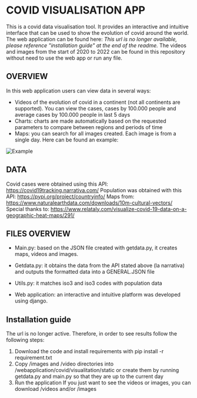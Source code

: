 # COVID VISUALISATION APP

This is a covid data visualisation tool. It provides an interactive and intuitive interface that can be used to show the evolution of covid around the world. 
The web application can be found here: *This url is no longer available, please reference "installation guide" at the end of the readme.* 
The videos and images from the start of 2020 to 2022 can be found in this repository without need to use the web app or run any file. 

## OVERVIEW
In this web application users can view data in several ways:
* Videos of the evolution of covid in a continent (not all continents are supported). You can view the cases, cases by 100.000 people and average cases by 100.000 people in last 5 days
* Charts: charts are made automatically based on the requested parameters to compare between regions and periods of time
* Maps: you can search for all images created. Each image is from a single day. Here can be found an example:

![Example](/images/images/world/5days_relative_cases/2021-08-31.png)




## DATA
Covid cases were obtained using this API: https://covid19tracking.narrativa.com/
Population was obtained with this API: https://pypi.org/project/countryinfo/
Maps from: https://www.naturalearthdata.com/downloads/10m-cultural-vectors/
Special thanks to: https://www.relataly.com/visualize-covid-19-data-on-a-geographic-heat-maps/291/

## FILES OVERVIEW
* Main.py: based on the JSON file created with getdata.py, it creates maps, videos and images.      
* Getdata.py: it obtains the data from the API stated above (la narrativa) and outputs the formatted data into a GENERAL.JSON file
* Utils.py: it matches iso3 and iso3 codes with population data


* Web application: an interactive and intuitive platform was developed using django.

## Installation guide
The url is no longer active. Therefore, in order to see results follow the following steps:
1. Download the code and install requirements with pip install -r requirement.txt
2. Copy /images and /video directories into /webapplication/covid/visualitation/static or create them by running getdata.py and main.py so that they are up to the current day 
3. Run the application
If you just want to see the videos or images, you can download /videos and/or /images

